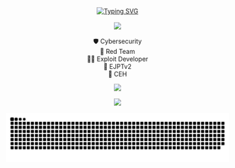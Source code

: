 <div id="encabezado" align="center" style="pointer-events: none;">
    <a href="#" disabled>
        <img src="https://readme-typing-svg.herokuapp.com?font=Fira+Code&weight=700&size=25&pause=1000000000&color=14a8c2&center=true&vCenter=true&width=435&lines=Welcome+to+my+Github" alt="Typing SVG" style="pointer-events: none;">
    </a>
</div>
<br>

<div id="centro" align="center" style="pointer-events: none;">
    <a href="#" disabled>
        <div align="center" id="centro" style="pointer-events: none;">
            <img src="https://readme-typing-svg.herokuapp.com?font=Fira+Code&weight=700&size=25&pause=100000000&color=adabab&center=true&vCenter=true&width=435&lines=%3C+About+Me+%3E" style="pointer-events: none;">
        </div>
    </a>
</div>

<p align="center" style="pointer-events: none;">🛡️ Cybersecurity<br>🔴 Red Team<br>👨‍💻 Exploit Developer<br>📜 EJPTv2<br>📜 CEH<br></p>

<div id="centro" align="center" style="pointer-events: none;">
    <a href="#" disabled>
        <img src="https://readme-typing-svg.herokuapp.com?font=Fira+Code&weight=700&size=25&pause=10000000&color=adabab&center=true&vCenter=true&width=435&lines=%3C+My+Mastered+Skills+%3E" style="pointer-events: none;">
    </a>
</div>

<p align="center" style="pointer-events: none;">
    <a href="#" disabled>
        <img src="https://skillicons.dev/icons?i=c,cpp,py,bash" style="pointer-events: none;">
    </a>
</p>

 <a href="#" disabled>
        <p align="center">
            <img src="https://raw.githubusercontent.com/platane/snk/output/github-contribution-grid-snake-dark.svg" alt="Snake animation" style="pointer-events: none;">
        </p>
    </a>
</div>

